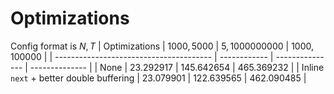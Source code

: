 # Optimizations

Config format is $N, T$
| Optimizations                           | $1000, 5000$ | $5, 1000000000$ | $1000, 100000$ |
| --------------------------------------- | ------------ | --------------- | -------------- |
| None                                    | $23.292917$  | $145.642654$    | $465.369232$   |
| Inline `next` + better double buffering | $23.079901$  | $122.639565$    | $462.090485$   |
